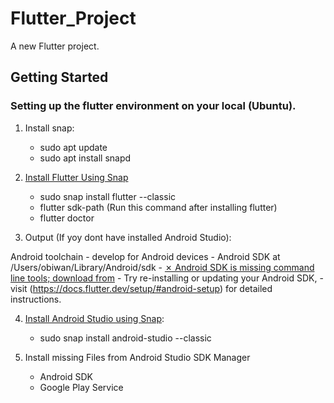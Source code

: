 # Flutter_Project

A new Flutter project.

## Getting Started

### Setting up the flutter environment on your local (Ubuntu).

1. Install snap:
    - sudo apt update
    - sudo apt install snapd

2. [Install Flutter Using Snap](https://docs.flutter.dev/get-started/install/linux)
    - sudo snap install flutter --classic
    - flutter sdk-path (Run this command after installing flutter)
    - flutter doctor

3. Output (If yoy dont have installed Android Studio):

  Android toolchain - develop for Android devices
    - Android SDK at /Users/obiwan/Library/Android/sdk
    - [✗ Android SDK is missing command line tools; download from](https://goo.gl/XxQghQ)
    - Try re-installing or updating your Android SDK,
    - visit (https://docs.flutter.dev/setup/#android-setup) for detailed instructions.



4. [Install Android Studio using Snap](https://snapcraft.io/android-studio):
    - sudo snap install android-studio --classic


5. Install missing Files from Android Studio SDK Manager
    - Android SDK
    - Google Play Service